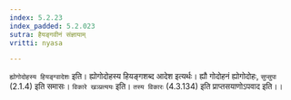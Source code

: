 ```yaml
---
index: 5.2.23
index_padded: 5.2.023
sutra: हैयङ्गवीनं संज्ञायाम्
vritti: nyasa

---
```

`ह्योगोदोहस्य हियङ्ग्वादेशः` इति। ह्योगोदोहस्य हियङ्गशब्द आदेश इत्यर्थः। ह्यौ गोदोहनं ह्योगोदोहः, `सुप्सुपा` (2.1.4) इति समासः। `विकारे खञ्प्रत्ययः` इति। `तस्य विकारः` (4.3.134) इति प्राप्तसयाणोऽपवाद इति।।